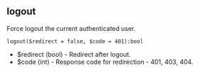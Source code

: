 ## logout
Force logout the current authenticated user.

```logout($redirect = false, $code = 401):bool```

- $redirect (bool) - Redirect after logout.
- $code (int) - Response code for redirection - 401, 403, 404.